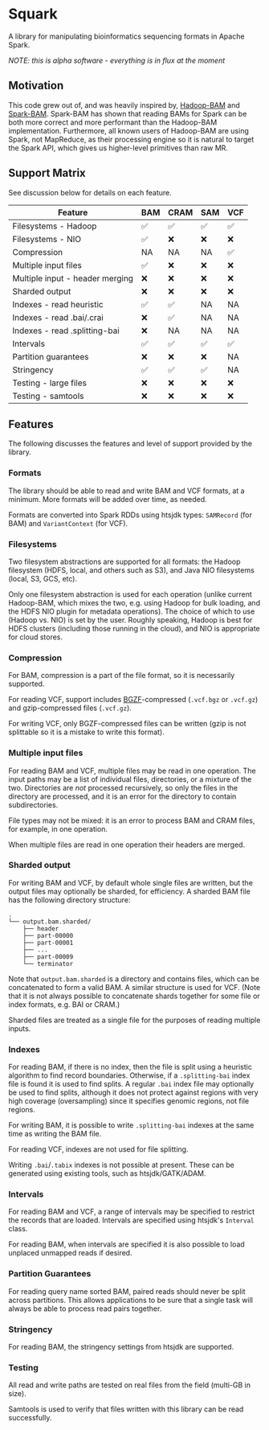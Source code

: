 # Squark

A library for manipulating bioinformatics sequencing formats in Apache Spark.

*NOTE: this is alpha software - everything is in flux at the moment*

## Motivation

This code grew out of, and was heavily inspired by, [Hadoop-BAM](https://github.com/HadoopGenomics/Hadoop-BAM) and
[Spark-BAM](http://www.hammerlab.org/spark-bam/). Spark-BAM has shown that reading BAMs for Spark can be both more
correct and more performant than the Hadoop-BAM implementation. Furthermore, all known users of Hadoop-BAM are using
Spark, not MapReduce, as their processing engine so it is natural to target the Spark API, which gives us higher-level
primitives than raw MR.

## Support Matrix

See discussion below for details on each feature.

| Feature                         | BAM                           | CRAM                          | SAM                           | VCF                           |
| ------------------------------- | ----------------------------- | ----------------------------- | ----------------------------- | ----------------------------- |
| Filesystems - Hadoop            | :white_check_mark:            | :white_check_mark:            | :white_check_mark:            | :white_check_mark:            |
| Filesystems - NIO               | :white_check_mark:            | :x:                           | :x:                           | :x:                           |
| Compression                     | NA                            | NA                            | NA                            | :white_check_mark:            |
| Multiple input files            | :white_check_mark:            | :x:                           | :x:                           | :x:                           |
| Multiple input - header merging | :x:                           | :x:                           | :x:                           | :x:                           |
| Sharded output                  | :x:                           | :x:                           | :x:                           | :x:                           |
| Indexes - read heuristic        | :white_check_mark:            | :white_check_mark:            | NA                            | NA                            |
| Indexes - read .bai/.crai       | :x:                           | :white_check_mark:            | NA                            | NA                            |
| Indexes - read .splitting-bai   | :x:                           | NA                            | NA                            | NA                            |
| Intervals                       | :white_check_mark:            | :white_check_mark:            | :white_check_mark:            | :white_check_mark:            |
| Partition guarantees            | :x:                           | :x:                           | :x:                           | NA                            |
| Stringency                      | :white_check_mark:            | :white_check_mark:            | :white_check_mark:            | NA                            |
| Testing - large files           | :x:                           | :x:                           | :x:                           | :x:                           |
| Testing - samtools              | :x:                           | :x:                           | :x:                           | :x:                           |

## Features

The following discusses the features and level of support provided by the library.

### Formats

The library should be able to read and write BAM and VCF formats, at a minimum. More formats
will be added over time, as needed.

Formats are converted into Spark RDDs using htsjdk types: `SAMRecord` (for BAM) and
`VariantContext` (for VCF).

### Filesystems

Two filesystem abstractions are supported for all formats: the Hadoop filesystem (HDFS, local,
and others such as S3), and Java NIO filesystems (local, S3, GCS, etc).

Only one filesystem abstraction is used for each operation (unlike current Hadoop-BAM, which 
mixes the two, e.g. using Hadoop for bulk loading, and the HDFS NIO plugin for metadata
operations). The choice of which to use (Hadoop vs. NIO) is set by the user. Roughly speaking,
Hadoop is best for HDFS clusters (including those running in the cloud), and NIO is appropriate
for cloud stores.

### Compression

For BAM, compression is a part of the file format, so it is necessarily supported.

For reading VCF, support includes
[BGZF](https://samtools.github.io/hts-specs/SAMv1.pdf)-compressed (`.vcf.bgz` or `.vcf.gz`) and
gzip-compressed files (`.vcf.gz`).

For writing VCF, only BGZF-compressed files can be written (gzip
is not splittable so it is a mistake to write this format).

### Multiple input files

For reading BAM and VCF, multiple files may be read in one operation. The input paths may be a
list of individual files, directories, or a mixture of the two. Directories are _not_ processed
recursively, so only the files in the directory are processed, and it is an error for the
directory to contain subdirectories.

File types may not be mixed: it is an error to process BAM and CRAM files, for example, in one
operation.

When multiple files are read in one operation their headers are merged.

### Sharded output

For writing BAM and VCF, by default whole single files are written, but the output files may
optionally be sharded, for efficiency. A sharded BAM file has the following directory structure:

```
.
└── output.bam.sharded/
    ├── header
    ├── part-00000
    ├── part-00001
    ├── ...
    ├── part-00009
    └── terminator

```

Note that `output.bam.sharded` is a directory and contains files, which can be concatenated
to form a valid BAM. A similar structure is used for VCF. (Note that it is not always possible
to concatenate shards together for some file or index formats, e.g. BAI or CRAM.)

Sharded files are treated as a single file for the purposes of reading multiple inputs.

### Indexes

For reading BAM, if there is no index, then the file is split using a heuristic algorithm to
find record boundaries. Otherwise, if a `.splitting-bai` index file is found it is used to find
splits. A regular `.bai` index file may optionally be used to find splits, although it does not
protect against regions with very high coverage (oversampling) since it specifies genomic
regions, not file regions.

For writing BAM, it is possible to write `.splitting-bai` indexes at the same time as writing the
BAM file.

For reading VCF, indexes are not used for file splitting.

Writing `.bai`/`.tabix` indexes is not possible at present. These can be generated using existing
tools, such as htsjdk/GATK/ADAM.

### Intervals

For reading BAM and VCF, a range of intervals may be specified to restrict the records that are
loaded. Intervals are specified using htsjdk's `Interval` class.

For reading BAM, when intervals are specified it is also possible to load unplaced unmapped reads if desired.

### Partition Guarantees

For reading query name sorted BAM, paired reads should never be split across partitions. This allows
applications to be sure that a single task will always be able to process read pairs together.

### Stringency

For reading BAM, the stringency settings from htsjdk are supported.

### Testing

All read and write paths are tested on real files from the field (multi-GB in size).

Samtools is used to verify that files written with this library can be read successfully.

